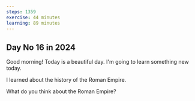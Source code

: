 ```yaml
---
steps: 1359
exercise: 44 minutes
learning: 89 minutes
---
```

## Day No 16 in 2024
Good morning! Today is a beautiful day.
I'm going to learn something new today.

I learned about the history of the Roman Empire.

What do you think about the Roman Empire?
